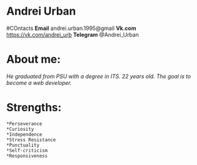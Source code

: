 # Andrei Urban
#COntacts
**Email** andrei.urban.1995@gmail
**Vk.com** https://vk.com/andrei_urb
**Telegram** @Andrei_Urban

# About me:
*He graduated from PSU with a degree in ITS. 22 years old.
The goal is to become a web developer.*
# Strengths:
    *Perseverance
    *Curiosity
    *Independence
    *Stress Resistance
    *Punctuality
    *Self-criticism
    *Responsiveness